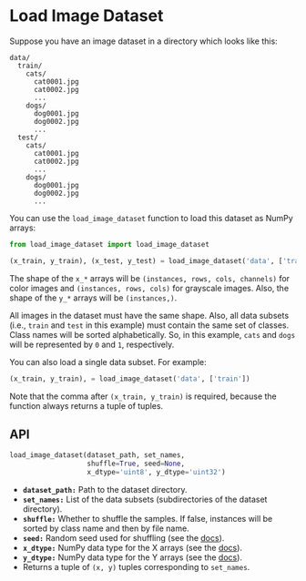 # Load Image Dataset

Suppose you have an image dataset in a directory which looks like this:

```
data/
  train/
    cats/
      cat0001.jpg
      cat0002.jpg
      ...
    dogs/
      dog0001.jpg
      dog0002.jpg
      ...
  test/
    cats/
      cat0001.jpg
      cat0002.jpg
      ...
    dogs/
      dog0001.jpg
      dog0002.jpg
      ...
```

You can use the `load_image_dataset` function to load this dataset as NumPy arrays:

```python
from load_image_dataset import load_image_dataset

(x_train, y_train), (x_test, y_test) = load_image_dataset('data', ['train', 'test'])
```

The shape of the `x_*` arrays will be `(instances, rows, cols, channels)` for color images and `(instances, rows, cols)` for grayscale images.
Also, the shape of the `y_*` arrays will be `(instances,)`.

All images in the dataset must have the same shape.
Also, all data subsets (i.e., `train` and `test` in this example) must contain the same set of classes.
Class names will be sorted alphabetically.
So, in this example, `cats` and `dogs` will be represented by `0` and `1`, respectively.

You can also load a single data subset. For example:

```python
(x_train, y_train), = load_image_dataset('data', ['train'])
```

Note that the comma after `(x_train, y_train)` is required, because the function always returns a tuple of tuples.

## API

```python
load_image_dataset(dataset_path, set_names,
                   shuffle=True, seed=None,
                   x_dtype='uint8', y_dtype='uint32')
```

- **`dataset_path:`** Path to the dataset directory.
- **`set_names:`** List of the data subsets (subdirectories of the dataset directory).
- **`shuffle:`** Whether to shuffle the samples. If false, instances will be sorted by class name and then by file name.
- **`seed:`** Random seed used for shuffling (see the [docs](https://docs.python.org/3/library/random.html#random.seed)).
- **`x_dtype:`** NumPy data type for the X arrays (see the [docs](https://www.numpy.org/devdocs/user/basics.types.html)).
- **`y_dtype:`** NumPy data type for the Y arrays (see the [docs](https://www.numpy.org/devdocs/user/basics.types.html)).
- Returns a tuple of `(x, y)` tuples corresponding to `set_names`.
